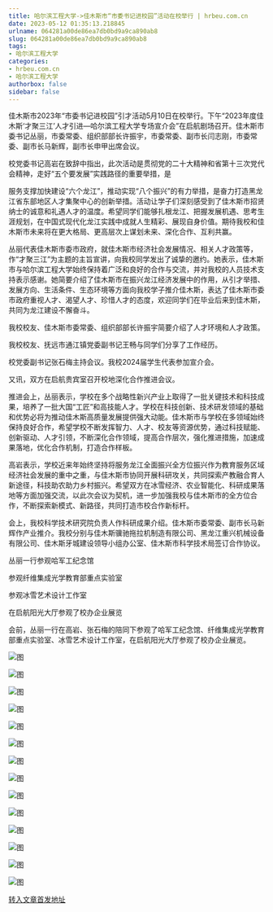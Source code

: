 ```yaml
---
title: 哈尔滨工程大学->佳木斯市“市委书记进校园”活动在校举行 | hrbeu.com.cn
date: 2023-05-12 01:35:13.218845
urlname: 064281a00de86ea7db0bd9a9ca890ab8
slug: 064281a00de86ea7db0bd9a9ca890ab8
tags: 
- 哈尔滨工程大学
categories:
- hrbeu.com.cn
- 哈尔滨工程大学
authorbox: false
sidebar: false
---
```

  

佳木斯市2023年“市委书记进校园”引才活动5月10日在校举行。下午“2023年度佳木斯‘才聚三江’人才引进—哈尔滨工程大学专场宣介会”在启航剧场召开。佳木斯市委书记丛丽，市委常委、组织部部长许振宇，市委常委、副市长闫志刚，市委常委、副市长马新辉，副市长申甲出席会议。

校党委书记高岩在致辞中指出，此次活动是贯彻党的二十大精神和省第十三次党代会精神，走好“五个要发展”实践路径的重要举措，是
<!--more-->
服务支撑加快建设“六个龙江”，推动实现“八个振兴”的有力举措，是奋力打造黑龙江省东部地区人才集聚中心的创新举措。活动让学子们深刻感受到了佳木斯市招贤纳士的诚意和礼遇人才的温度。希望同学们能够扎根龙江、把握发展机遇、思考生涯规划，在中国式现代化龙江实践中成就人生精彩、展现自身价值。期待我校和佳木斯市未来将在更大格局、更高层次上谋划未来、深化合作、互利共赢。

丛丽代表佳木斯市委市政府，就佳木斯市经济社会发展情况、相关人才政策等，作“才聚三江”为主题的主旨宣讲，向我校同学发出了诚挚的邀约。她表示，佳木斯市与哈尔滨工程大学始终保持着广泛和良好的合作与交流，并对我校的人员技术支持表示感谢。她简要介绍了佳木斯市在振兴龙江经济发展中的作用，从引才举措、发展方向、生活条件、生态环境等方面向我校学子推介佳木斯，表达了佳木斯市委市政府重视人才、渴望人才、珍惜人才的态度，欢迎同学们在毕业后来到佳木斯，共同为龙江建设不懈奋斗。

我校校友、佳木斯市委常委、组织部部长许振宇简要介绍了人才环境和人才政策。

我校校友、抚远市通江镇党委副书记王畅与同学们分享了工作经历。

校党委副书记张石梅主持会议。我校2024届学生代表参加宣介会。

又讯，双方在启航贵宾室召开校地深化合作推进会议。

推进会上，丛丽表示，学校在多个战略性新兴产业上取得了一批关键技术和科技成果，培养了一批大国“工匠”和高技能人才。学校在科技创新、技术研发领域的基础和优势必将为推动佳木斯高质量发展提供强大动能。佳木斯市与学校在多领域始终保持良好合作，希望学校不断发挥智力、人才、校友等资源优势，通过科技赋能、创新驱动、人才引领，不断深化合作领域，提高合作层次，强化推进措施，加速成果落地，优化合作机制，打造合作样板。

高岩表示，学校近来年始终坚持将服务龙江全面振兴全方位振兴作为教育服务区域经济社会发展的重中之重，与佳木斯市协同开展科研攻关，共同探索产教融合育人新途径，科技助农助力乡村振兴。希望双方在冰雪经济、农业智能化、科研成果落地等方面加强交流，以此次会议为契机，进一步加强我校与佳木斯市的全方位合作，不断探索新模式、新路径，共同打造市校合作新标杆。

会上，我校科学技术研究院负责人作科研成果介绍。佳木斯市委常委、副市长马新辉作产业推介。我校分别与佳木斯骥驰拖拉机制造有限公司、黑龙江重兴机械设备有限公司、佳木斯牙城建设领导小组办公室、佳木斯市科学技术局签订合作协议。

丛丽一行参观哈军工纪念馆

参观纤维集成光学教育部重点实验室

参观冰雪艺术设计工作室

在启航阳光大厅参观了校办企业展览

会前，丛丽一行在高岩、张石梅的陪同下参观了哈军工纪念馆、纤维集成光学教育部重点实验室、冰雪艺术设计工作室，在启航阳光大厅参观了校办企业展览。

![图](http://gongxue.cn/__local/8/F3/0A/CB6613685AB912EC4FC0AFB0E9A_8F718D1D_1A7D1.jpg)

![图](http://gongxue.cn/__local/4/BF/5E/A1547620399C83CA07EFF496378_083CBE28_2133D.jpg)

![图](http://gongxue.cn/__local/7/13/66/7256E015A3A4EBE33DDE1904929_0D214F73_1B4B3.jpg)

![图](http://gongxue.cn/__local/B/42/75/E416BBBCD515B47A7992462F7E9_FE2B6AF2_2725F.jpg)

![图](http://gongxue.cn/__local/3/97/C0/7EA115BF65167612183A3FE0D2B_C2B4EFBB_21A12.jpg)

![图](http://gongxue.cn/__local/A/92/D5/F285FF430B86C8E0FDB9C68AFD5_F6E5E08A_1916C.jpg)

![图](http://gongxue.cn/__local/A/D1/28/894B5C4213A7EB4139FDEE8B0DF_2A19D296_19A34.jpg)

![图](http://gongxue.cn/__local/4/9A/72/B391601FC8DEF83F9F76496B62C_5CF011FB_28812.jpg)

![图](http://gongxue.cn/__local/5/24/D4/AB2B4839810D7855FB286B27F01_9F1F4D8E_14B81.jpg)

![图](http://gongxue.cn/__local/A/D3/24/AC51D23190104A8F57897BBF198_589F140D_F5F8.jpg)

![图](http://gongxue.cn/__local/F/FC/22/C20F34256B1EF3820332A83A134_062B7848_E4A1.jpg)

![图](http://gongxue.cn/__local/1/9E/6A/032B4631793BE42AE53220A8321_4A9BD0D5_123F0.jpg)

![图](http://gongxue.cn/__local/7/0B/F3/AEB1BF14C473784F2140F40884F_90C91647_263D3.jpg)

![图](http://gongxue.cn/__local/6/3B/7A/7858FBADF59D60C8A85CE74B4D0_A04670E5_4093B.jpg)

[转入文章首发地址](http://gongxue.cn/info/1141/75744.htm)